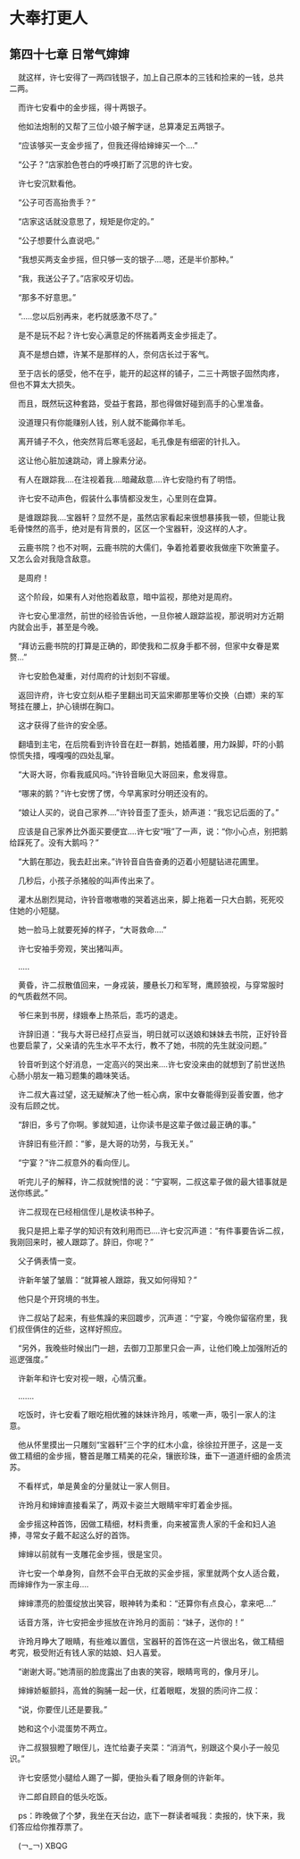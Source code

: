 # 大奉打更人 
 ## 第四十七章 日常气婶婶
     就这样，许七安得了一两四钱银子，加上自己原本的三钱和捡来的一钱，总共二两。

    而许七安看中的金步摇，得十两银子。

    他如法炮制的又帮了三位小娘子解字谜，总算凑足五两银子。

    “应该够买一支金步摇了，但我还得给婶婶买一个....”

    “公子？”店家脸色苍白的呼唤打断了沉思的许七安。

    许七安沉默看他。

    “公子可否高抬贵手？”

    “店家这话就没意思了，规矩是你定的。”

    “公子想要什么直说吧。”

    “我想买两支金步摇，但只够一支的银子....嗯，还是半价那种。”

    “我，我送公子了。”店家咬牙切齿。

    “那多不好意思。”

    “.....您以后别再来，老朽就感激不尽了。”

    是不是玩不起？许七安心满意足的怀揣着两支金步摇走了。

    真不是想白嫖，许某不是那样的人，奈何店长过于客气。

    至于店长的感受，他不在乎，能开的起这样的铺子，二三十两银子固然肉疼，但也不算太大损失。

    而且，既然玩这种套路，受益于套路，那也得做好碰到高手的心里准备。

    没道理只有你能赚别人钱，别人就不能薅你羊毛。

    离开铺子不久，他突然背后寒毛竖起，毛孔像是有细密的针扎入。

    这让他心脏加速跳动，肾上腺素分泌。

    有人在跟踪我....在注视着我....暗藏敌意....许七安隐约有了明悟。

    许七安不动声色，假装什么事情都没发生，心里则在盘算。

    是谁跟踪我....宝器轩？显然不是，虽然店家看起来很想暴揍我一顿，但能让我毛骨悚然的高手，绝对是有背景的，区区一个宝器轩，没这样的人才。

    云鹿书院？也不对啊，云鹿书院的大儒们，争着抢着要收我做座下吹箫童子。又怎么会对我隐含敌意。

    是周府！

    这个阶段，如果有人对他抱着敌意，暗中监视，那绝对是周府。

    许七安心里凛然，前世的经验告诉他，一旦你被人跟踪监视，那说明对方近期内就会出手，甚至是今晚。

    “拜访云鹿书院的打算是正确的，即使我和二叔身手都不弱，但家中女眷是累赘...”

    许七安脸色凝重，对付周府的计划刻不容缓。

    返回许府，许七安立刻从柜子里翻出司天监宋卿那里等价交换（白嫖）来的军弩挂在腰上，护心镜绑在胸口。

    这才获得了些许的安全感。

    翻墙到主宅，在后院看到许铃音在赶一群鹅，她插着腰，用力跺脚，吓的小鹅惊慌失措，嘎嘎嘎的四处乱窜。

    “大哥大哥，你看我威风吗。”许铃音瞅见大哥回来，愈发得意。

    “哪来的鹅？”许七安愣了愣，今早离家时分明还没有的。

    “娘让人买的，说自己家养....”许铃音歪了歪头，娇声道：“我忘记后面的了。”

    应该是自己家养比外面买要便宜....许七安“哦”了一声，说：“你小心点，别把鹅给踩死了。没有大鹅吗？”

    “大鹅在那边，我去赶出来。”许铃音自告奋勇的迈着小短腿钻进花圃里。

    几秒后，小孩子杀猪般的叫声传出来了。

    灌木丛剧烈晃动，许铃音嗷嗷嗷的哭着逃出来，脚上拖着一只大白鹅，死死咬住她的小短腿。

    她一脸马上就要死掉的样子，“大哥救命....”

    许七安袖手旁观，笑出猪叫声。

    .....

    黄昏，许二叔散值回来，一身戎装，腰悬长刀和军弩，鹰顾狼视，与穿常服时的气质截然不同。

    爷仨来到书房，绿娥奉上热茶后，乖巧的退走。

    许辞旧道：“我与大哥已经打点妥当，明日就可以送娘和妹妹去书院，正好铃音也要启蒙了，父亲请的先生水平不太行，教不了她，书院的先生就没问题。”

    铃音听到这个好消息，一定高兴的哭出来....许七安没来由的就想到了前世送热心肠小朋友一箱习题集的趣味笑话。

    许二叔大喜过望，这无疑解决了他一桩心病，家中女眷能得到妥善安置，他才没有后顾之忧。

    “辞旧，多亏了你啊。爹就知道，让你读书是这辈子做过最正确的事。”

    许辞旧有些汗颜：“爹，是大哥的功劳，与我无关。”

    “宁宴？”许二叔意外的看向侄儿。

    听完儿子的解释，许二叔就惋惜的说：“宁宴啊，二叔这辈子做的最大错事就是送你练武。”

    许二叔现在已经相信侄儿是枚读书种子。

    我只是把上辈子学的知识有效利用而已....许七安沉声道：“有件事要告诉二叔，我刚回来时，被人跟踪了。辞旧，你呢？”

    父子俩表情一变。

    许新年皱了皱眉：“就算被人跟踪，我又如何得知？”

    他只是个开窍境的书生。

    许二叔站了起来，有些焦躁的来回踱步，沉声道：“宁宴，今晚你留宿府里，我们叔侄俩住的近些，这样好照应。

    “另外，我晚些时候出门一趟，去御刀卫那里只会一声，让他们晚上加强附近的巡逻强度。”

    许新年和许七安对视一眼，心情沉重。

    .......

    吃饭时，许七安看了眼吃相优雅的妹妹许玲月，咳嗽一声，吸引一家人的注意。

    他从怀里摸出一只雕刻“宝器轩”三个字的红木小盒，徐徐拉开匣子，这是一支做工精细的金步摇，簪首是雕工精美的花朵，镶嵌珍珠，垂下一道道纤细的金质流苏。

    不看样式，单是黄金的分量就让一家人侧目。

    许玲月和婶婶直接看呆了，两双卡姿兰大眼睛牢牢盯着金步摇。

    金步摇这种首饰，因做工精细，材料贵重，向来被富贵人家的千金和妇人追捧，寻常女子戴不起这么好的首饰。

    婶婶以前就有一支雕花金步摇，很是宝贝。

    许七安一个单身狗，自然不会平白无故的买金步摇，家里就两个女人适合戴，而婶婶作为一家主母....

    婶婶漂亮的脸蛋绽放出笑容，眼神转为柔和：“还算你有点良心，拿来吧....”

    话音方落，许七安把金步摇放在许玲月的面前：“妹子，送你的！”

    许玲月睁大了眼睛，有些难以置信，宝器轩的首饰在这一片很出名，做工精细考究，极受附近有钱人家的姑娘、妇人喜爱。

    “谢谢大哥。”她清丽的脸庞露出了由衷的笑容，眼睛弯弯的，像月牙儿。

    婶婶娇躯颤抖，高耸的胸脯一起一伏，红着眼眶，发狠的质问许二叔：

    “说，你要侄儿还是要我。”

    她和这个小混蛋势不两立。

    许二叔狠狠瞪了眼侄儿，连忙给妻子夹菜：“消消气，别跟这个臭小子一般见识。”

    许七安感觉小腿给人踢了一脚，便抬头看了眼身侧的许新年。

    许二郎自顾自的低头吃饭。

    ps：昨晚做了个梦，我坐在天台边，底下一群读者喊我：卖报的，快下来，我们答应给你推荐票了。

    (￢_￢) 
XBQG